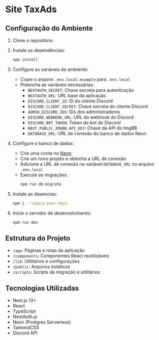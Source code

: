 # Site TaxAds

## Configuração do Ambiente

1. Clone o repositório
2. Instale as dependências:
   ```bash
   npm install
   ```

3. Configure as variáveis de ambiente:
   - Copie o arquivo `.env.local.example` para `.env.local`
   - Preencha as variáveis necessárias:
     - `NEXTAUTH_SECRET`: Chave secreta para autenticação
     - `NEXTAUTH_URL`: URL base da aplicação
     - `DISCORD_CLIENT_ID`: ID do cliente Discord
     - `DISCORD_CLIENT_SECRET`: Chave secreta do cliente Discord
     - `ADMIN_DISCORD_IDS`: IDs dos administradores
     - `DISCORD_WEBHOOK_URL`: URL do webhook do Discord
     - `DISCORD_BOT_TOKEN`: Token do bot do Discord
     - `NEXT_PUBLIC_IMGBB_API_KEY`: Chave da API do ImgBB
     - `DATABASE_URL`: URL de conexão do banco de dados Neon

4. Configure o banco de dados:
   - Crie uma conta no [Neon](https://neon.tech)
   - Crie um novo projeto e obtenha a URL de conexão
   - Adicione a URL de conexão na variável `DATABASE_URL` no arquivo `.env.local`
   - Execute as migrações:
     ```bash
     npm run db:migrate
     ```

5. Instale as depencias:
   ```bash
   npm i --legacy-peer-deps
   ```

6. Inicie o servidor de desenvolvimento:
   ```bash
   npm run dev
   ```

## Estrutura do Projeto

- `/app`: Páginas e rotas da aplicação
- `/components`: Componentes React reutilizáveis
- `/lib`: Utilitários e configurações
- `/public`: Arquivos estáticos
- `/scripts`: Scripts de migração e utilitários

## Tecnologias Utilizadas

- Next.js 13+
- React
- TypeScript
- NextAuth.js
- Neon (Postgres Serverless)
- TailwindCSS
- Discord API
